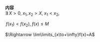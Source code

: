 **内容**  
$\exists\;X>0,\;x_1,x_2>X,\;x_1<x_2,\;$  
  
$\,f(x_1)<f(x_2),\;f(x)\leq M$  
  
$\Rightarrow \lim\limits_{x\to+\infty}f(x)=A$  
